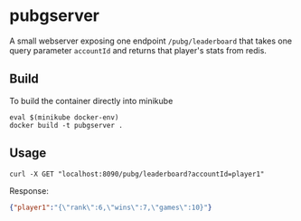 # pubgserver

A small webserver exposing one endpoint `/pubg/leaderboard` that takes one query parameter `accountId` and returns that player's stats from redis.

## Build
To build the container directly into minikube

```shell
eval $(minikube docker-env)
docker build -t pubgserver . 
```

## Usage
```shell
curl -X GET "localhost:8090/pubg/leaderboard?accountId=player1"
```

Response:
```json
{"player1":"{\"rank\":6,\"wins\":7,\"games\":10}"}
```
